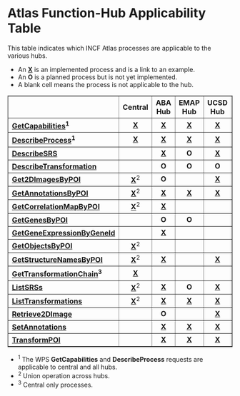 # Atlas Function-Hub Applicability Table #

This table indicates which INCF Atlas processes are applicable to the various hubs.

  * An **[X](.md)** is an implemented process and is a link to an example.
  * An **O** is a planned process but is not yet implemented.
  * A blank cell means the process is not applicable to the hub.

<table cellpadding='5' cellspacing='0' border='1'>
<blockquote><tr>
<blockquote><td></td>
<th align='center'>Central</th>
<th align='center'>ABA Hub</th>
<th align='center'>EMAP Hub</th>
<th align='center'>UCSD Hub</th>
<th align='center'>WHS Hub</th>
</blockquote></tr>
<tr>
<blockquote><th align='left'><a href='http://code.google.com/p/incf-dai/wiki/AtlasRequestInterfaceSpec#GetCapabilities'>GetCapabilities</a><sup>1</sup></th>
<td align='center'><b><a href='http://incf-dev.crbs.ucsd.edu/central/atlas?service=WPS&request=GetCapabilities'>X</a></b></td>
<td align='center'><b><a href='http://incf-dev.crbs.ucsd.edu/aba/atlas?service=WPS&request=GetCapabilities'>X</a></b></td>
<td align='center'><b><a href='http://incf-dev.crbs.ucsd.edu/emap/atlas?service=WPS&request=GetCapabilities'>X</a></b></td>
<td align='center'><b><a href='http://incf-dev.crbs.ucsd.edu/ucsd/atlas?service=WPS&request=GetCapabilities'>X</a></b></td>
<td align='center'><b><a href='http://incf-dev.crbs.ucsd.edu/whs/atlas?service=WPS&request=GetCapabilities'>X</a></b></td>
</blockquote></tr>
<tr>
<blockquote><th align='left'><a href='http://code.google.com/p/incf-dai/wiki/AtlasRequestInterfaceSpec#DescribeProcess'>DescribeProcess</a><sup>1</sup></th>
<td align='center'><b><a href='http://incf-dev.crbs.ucsd.edu/central/atlas?service=WPS&version=1.0.0&request=DescribeProcess&Identifier=ALL'>X</a></b></td>
<td align='center'><b><a href='http://incf-dev.crbs.ucsd.edu/aba/atlas?service=WPS&version=1.0.0&request=DescribeProcess&Identifier=ALL'>X</a></b></td>
<td align='center'><b><a href='http://incf-dev.crbs.ucsd.edu/emap/atlas?service=WPS&version=1.0.0&request=DescribeProcess&Identifier=ALL'>X</a></b></td>
<td align='center'><b><a href='http://incf-dev.crbs.ucsd.edu/ucsd/atlas?service=WPS&version=1.0.0&request=DescribeProcess&Identifier=ALL'>X</a></b></td>
<td align='center'><b><a href='http://incf-dev.crbs.ucsd.edu/whs/atlas?service=WPS&version=1.0.0&request=DescribeProcess&Identifier=ALL'>X</a></b></td>
</blockquote></tr>
<tr>
<blockquote><th align='left'><a href='http://code.google.com/p/incf-dai/wiki/AtlasRequestInterfaceSpec#DescribeSRS'>DescribeSRS</a></th>
<td align='center'></td>
<td align='center'><b><a href='http://incf-dev.crbs.ucsd.edu/aba/atlas?service=WPS&version=1.0.0&request=Execute&Identifier=DescribeSRS&DataInputs=srsName=Mouse_ABAreference_1.0'>X</a></b></td>
<td align='center'><b>O</b></td>
<td align='center'><b><a href='http://incf-dev.crbs.ucsd.edu/ucsd/atlas?service=WPS&version=1.0.0&request=Execute&Identifier=DescribeSRS&DataInputs=srsName=Mouse_Paxinos_1.0'>X</a></b></td>
<td align='center'><b><a href='http://incf-dev.crbs.ucsd.edu/whs/atlas?service=WPS&version=1.0.0&request=Execute&Identifier=DescribeSRS&DataInputs=srsName=Mouse_WHS_0.9'>X</a></b></td>
</blockquote></tr>
<tr>
<blockquote><th align='left'><a href='http://code.google.com/p/incf-dai/wiki/AtlasRequestInterfaceSpec#DescribeTransformation'>DescribeTransformation</a></th>
<td align='center'></td>
<td align='center'><b>O</b></td>
<td align='center'><b>O</b></td>
<td align='center'><b>O</b></td>
<td align='center'><b>O</b></td>
</blockquote></tr>
<tr>
<blockquote><th align='left'><a href='http://code.google.com/p/incf-dai/wiki/AtlasRequestInterfaceSpec#Get2DImagesByPOI'>Get2DImagesByPOI</a></th>
<td align='center'><b><a href='http://incf-dev.crbs.ucsd.edu/central/atlas?service=WPS&version=1.0.0&request=Execute&Identifier=Get2DImagesByPOI&DataInputs=srsName=Mouse_ABAvoxel_1.0;x=263;y=159;z=227;filter=maptype:sagittal;tolerance=3'>X</a></b><sup>2</sup></td>
<td align='center'><b>O</b></td>
<td align='center'></td>
<td align='center'><b><a href='http://incf-dev.crbs.ucsd.edu/ucsd/atlas?service=WPS&version=1.0.0&request=Execute&Identifier=Get2DImagesByPOI&DataInputs=srsName=Mouse_ABAvoxel_1.0;x=263;y=159;z=227;filter=maptype:sagittal;tolerance=3'>X</a></b></td>
<td align='center'></td>
</blockquote></tr>
<tr>
<blockquote><th align='left'><a href='http://code.google.com/p/incf-dai/wiki/AtlasRequestInterfaceSpec#GetAnnotationsByPOI'>GetAnnotationsByPOI</a></th>
<td align='center'><b><a href='http://incf-dev.crbs.ucsd.edu/central/atlas?service=WPS&version=1.0.0&request=Execute&Identifier=GetAnnotationsByPOI&DataInputs=srsName=Mouse_ABAreference_1.0;x=-2;y=-1;z=0;tolerance=3'>X</a></b><sup>2</sup></td>
<td align='center'><b><a href='http://incf-dev.crbs.ucsd.edu/aba/atlas?service=WPS&version=1.0.0&request=Execute&Identifier=GetAnnotationsByPOI&DataInputs=srsName=Mouse_ABAreference_1.0;x=-2;y=-1;z=0;tolerance=3'>X</a></b></td>
<td align='center'><b><a href='http://incf-dev.crbs.ucsd.edu/emap/atlas?service=WPS&version=1.0.0&request=Execute&Identifier=GetAnnotationsByPOI&DataInputs=srsName=image;x=-2;y=-1;z=0;tolerance=3;filter=filePath:http://ccdb-portal.crbs.ucsd.edu:8081/ZoomifyDataServer/data/MP_1001_rec'>X</a></b></td>
<td align='center'><b><a href='http://incf-dev.crbs.ucsd.edu/ucsd/atlas?service=WPS&version=1.0.0&request=Execute&Identifier=GetAnnotationsByPOI&DataInputs=srsName=image;x=-2;y=-1;z=0;tolerance=3;filter=filePath:http://ccdb-portal.crbs.ucsd.edu:8081/ZoomifyDataServer/data/MP_1001_rec'>X</a></b></td>
<td align='center'><b><a href='http://incf-dev.crbs.ucsd.edu/whs/atlas?service=WPS&version=1.0.0&request=Execute&Identifier=GetAnnotationsByPOI&DataInputs=srsName=image;x=-2;y=-1;z=0;tolerance=3;filter=filePath:http://ccdb-portal.crbs.ucsd.edu:8081/ZoomifyDataServer/data/MP_1001_rec'>X</a></b></td>
</blockquote></tr>
<tr>
<blockquote><th align='left'><a href='http://code.google.com/p/incf-dai/wiki/AtlasRequestInterfaceSpec#GetCorrelationMapByPOI'>GetCorrelationMapByPOI</a></th>
<td align='center'><b><a href='http://incf-dev.crbs.ucsd.edu/central/atlas?service=WPS&version=1.0.0&request=Execute&Identifier=GetCorrelationMapByPOI&DataInputs=srsName=Mouse_ABAvoxel_1.0;x=263;y=159;z=227;filter=maptype:coronal'>X</a></b><sup>2</sup></td>
<td align='center'><b><a href='http://incf-dev.crbs.ucsd.edu/aba/atlas?service=WPS&version=1.0.0&request=Execute&Identifier=GetCorrelationMapByPOI&DataInputs=srsName=Mouse_ABAvoxel_1.0;x=263;y=159;z=227;filter=maptype:coronal'>X</a></b></td>
<td align='center'></td>
<td align='center'></td>
<td align='center'></td>
</blockquote></tr>
<tr>
<blockquote><th align='left'><a href='http://code.google.com/p/incf-dai/wiki/AtlasRequestInterfaceSpec#GetGenesByPOI'>GetGenesByPOI</a></th>
<td align='center'></td>
<td align='center'><b>O</b></td>
<td align='center'><b>O</b></td>
<td align='center'></td>
<td align='center'></td>
</blockquote></tr>
<tr>
<blockquote><th align='left'><a href='http://code.google.com/p/incf-dai/wiki/AtlasRequestInterfaceSpec#GetGeneExpressionByGeneId'>GetGeneExpressionByGeneId</a></th>
<td align='center'></td>
<td align='center'><b><a href='http://incf-dev.crbs.ucsd.edu/aba/atlas?service=WPS&version=1.0.0&request=Execute&Identifier=GetGeneExpressionByGeneId&DataInputs=geneIdentifier=Coch&RawDataOutput=SparseValueVolumeXML'>X</a></b></td>
<td align='center'></td>
<td align='center'></td>
<td align='center'></td>
</blockquote></tr>
<tr>
<blockquote><th align='left'><a href='http://code.google.com/p/incf-dai/wiki/AtlasRequestInterfaceSpec#GetObjectsByPOI'>GetObjectsByPOI</a></th>
<td align='center'><b><a href='http://incf-dev.crbs.ucsd.edu/central/atlas?service=WPS&version=1.0.0&request=Execute&Identifier=GetObjectsByPOI&DataInputs=srsName=Mouse_ABAreference_1.0;x=-2;y=-1;z=0'>X</a></b><sup>2</sup></td>
<td align='center'></td>
<td align='center'></td>
<td align='center'></td>
<td align='center'></td>
</blockquote></tr>
<tr>
<blockquote><th align='left'><a href='http://code.google.com/p/incf-dai/wiki/AtlasRequestInterfaceSpec#GetStructureNamesByPOI'>GetStructureNamesByPOI</a></th>
<td align='center'><b><a href='http://incf-dev.crbs.ucsd.edu/central/atlas?service=WPS&version=1.0.0&request=Execute&Identifier=GetStructureNamesByPOI&DataInputs=srsName=Mouse_Paxinos_1.0;x=1;y=4.3;z=1.78;vocabulary=;filter=structureset:anatomic'>X</a></b><sup>2</sup></td>
<td align='center'><b><a href='http://incf-dev.crbs.ucsd.edu/aba/atlas?service=WPS&version=1.0.0&request=Execute&Identifier=GetStructureNamesByPOI&DataInputs=srsName=Mouse_ABAvoxel_1.0;x=280;y=112;z=162;vocabulary=Mouse_ABAvoxel_1.0;filter=structureset:fine'>X</a></b></td>
<td align='center'></td>
<td align='center'><b><a href='http://incf-dev.crbs.ucsd.edu/ucsd/atlas?service=WPS&version=1.0.0&request=Execute&Identifier=GetStructureNamesByPOI&DataInputs=srsName=Mouse_Paxinos_1.0;x=-4;y=-2.3;z=2;vocabulary=Mouse_Paxinos_1.0;filter=NONE'>X</a></b></td>
<td align='center'><b><a href='http://incf-dev.crbs.ucsd.edu/whs/atlas?service=WPS&version=1.0.0&request=Execute&Identifier=GetStructureNamesByPOI&DataInputs=srsName=Mouse_paxinos_1.0;x=1;y=4.3;z=1.78;vocabulary=;filter='>X</a></b></td>
</blockquote></tr>
<tr>
<blockquote><th align='left'><a href='http://code.google.com/p/incf-dai/wiki/AtlasRequestInterfaceSpec#GetTransformationChain'>GetTransformationChain</a><sup>3</sup></th>
<td align='center'><b><a href='http://incf-dev.crbs.ucsd.edu/central/atlas?service=WPS&version=1.0.0&request=Execute&Identifier=GetTransformationChain&DataInputs=inputSrsName=Mouse_ABAreference_1.0;outputSrsName=Mouse_WHS_1.0;filter=cerebellum'>X</a></b></td>
<td align='center'></td>
<td align='center'></td>
<td align='center'></td>
<td align='center'></td>
</blockquote></tr>
<tr>
<blockquote><th align='left'><a href='http://code.google.com/p/incf-dai/wiki/AtlasRequestInterfaceSpec#ListSRSs'>ListSRSs</a></th>
<td align='center'><b><a href='http://incf-dev.crbs.ucsd.edu/central/atlas?service=WPS&version=1.0.0&request=Execute&Identifier=ListSRSs'>X</a></b><sup>2</sup></td>
<td align='center'><b><a href='http://incf-dev.crbs.ucsd.edu/aba/atlas?service=WPS&version=1.0.0&request=Execute&Identifier=ListSRSs'>X</a></b></td>
<td align='center'><b>O</b></td>
<td align='center'><b><a href='http://incf-dev.crbs.ucsd.edu/ucsd/atlas?service=WPS&version=1.0.0&request=Execute&Identifier=ListSRSs'>X</a></b></td>
<td align='center'><b><a href='http://incf-dev.crbs.ucsd.edu/whs/atlas?service=WPS&version=1.0.0&request=Execute&Identifier=ListSRSs'>X</a></b></td>
</blockquote></tr>
<tr>
<blockquote><th align='left'><a href='http://code.google.com/p/incf-dai/wiki/AtlasRequestInterfaceSpec#ListTransformations'>ListTransformations</a></th>
<td align='center'><b><a href='http://incf-dev.crbs.ucsd.edu/central/atlas?service=WPS&version=1.0.0&request=Execute&Identifier=ListTransformations'>X</a></b><sup>2</sup></td>
<td align='center'><b><a href='http://incf-dev.crbs.ucsd.edu/aba/atlas?service=WPS&version=1.0.0&request=Execute&Identifier=ListTransformations'>X</a></b></td>
<td align='center'><b><a href='http://incf-dev.crbs.ucsd.edu/emap/atlas?service=WPS&version=1.0.0&request=Execute&Identifier=ListTransformations'>X</a></b></td>
<td align='center'><b><a href='http://incf-dev.crbs.ucsd.edu/ucsd/atlas?service=WPS&version=1.0.0&request=Execute&Identifier=ListTransformations'>X</a></b></td>
<td align='center'><b><a href='http://incf-dev.crbs.ucsd.edu/whs/atlas?service=WPS&version=1.0.0&request=Execute&Identifier=ListTransformations'>X</a></b></td>
</blockquote></tr>
<tr>
<blockquote><th align='left'><a href='http://code.google.com/p/incf-dai/wiki/AtlasRequestInterfaceSpec#Retrieve2DImage'>Retrieve2DImage</a></th>
<td align='center'></td>
<td align='center'><b>O</b></td>
<td align='center'></td>
<td align='center'><b><a href='http://incf-dev.crbs.ucsd.edu/ucsd/atlas?service=WPS&version=1.0.0&request=Execute&Identifier=Retrieve2DImage&DataInputs=sourceType=WMS;sourceURL=http%3A%2F%2Fimage.wholebraincatalog.org%2Fcgi-bin%2Fmapserv%3Fmap%3Dcrbsatlas%2Fmapfiles%2Fgensat_3363_modified_sm_transformed-ms.map%26LAYERS%3Dgensat_penk1_09%26FORMAT%3Dpng24%26VERSION%3D1.1.1%26REQUEST%3DGetMap;srsName=Mouse_ABAreference_1.0;xmin=-1.9298;xmax=8.73376;ymin=-9.92461;ymax=1.14128;filter=NONE'>X</a></b></td>
<td align='center'></td>
</blockquote></tr>
<tr>
<blockquote><th align='left'><a href='http://code.google.com/p/incf-dai/wiki/AtlasRequestInterfaceSpec#SetAnnotations'>SetAnnotations</a></th>
<td align='center'></td>
<td align='center'><b><a href='http://incf-dev-local.crbs.ucsd.edu/aba/atlas?service=WPS&version=1.0.0&request=Execute&Identifier=SetAnnotation&DataInputs=filePath=http://132.239.131.188/incf-common/Annotation1.xml'>X</a></b></td>
<td align='center'><b><a href='http://incf-dev-local.crbs.ucsd.edu/emap/atlas?service=WPS&version=1.0.0&request=Execute&Identifier=SetAnnotation&DataInputs=filePath=http://132.239.131.188/incf-common/Annotation1.xml'>X</a></b></td>
<td align='center'><b><a href='http://incf-dev-local.crbs.ucsd.edu/ucsd/atlas?service=WPS&version=1.0.0&request=Execute&Identifier=SetAnnotation&DataInputs=filePath=http://132.239.131.188/incf-common/Annotation1.xml'>X</a></b></td>
<td align='center'><b><a href='http://incf-dev-local.crbs.ucsd.edu/whs/atlas?service=WPS&version=1.0.0&request=Execute&Identifier=SetAnnotation&DataInputs=filePath=http://132.239.131.188/incf-common/Annotation1.xml'>X</a></b></td>
</blockquote></tr>
</blockquote><blockquote><tr>
<blockquote><th align='left'><a href='http://code.google.com/p/incf-dai/wiki/AtlasRequestInterfaceSpec#TransformPOI'>TransformPOI</a></th>
<td align='center'></td>
<td align='center'><b><a href='http://incf-dev.crbs.ucsd.edu/aba/atlas?service=WPS&version=1.0.0&request=Execute&Identifier=TransformPOI&DataInputs=transformationCode=Mouse_ABAvoxel_1.0_To_Mouse_AGEA_1.0_v1.0;x=1;y=112;z=162'>X</a></b></td>
<td align='center'><b><a href='http://incf-dev.crbs.ucsd.edu/emap/atlas?service=WPS&version=1.0.0&request=Execute&Identifier=TransformPOI&DataInputs=transformationCode=Mouse_WHS_1.0_To_Mouse_EMAP-T26_1.0_v1.0;x=12;y=-29;z=-73'>X</a></b></td>
<td align='center'><b><a href='http://incf-dev.crbs.ucsd.edu/ucsd/atlas?service=WPS&version=1.0.0&request=Execute&Identifier=TransformPOI&DataInputs=transformationCode=Mouse_Paxinos_1.0_To_Mouse_WHS_0.9_v1.0;x=1;y=4.3;z=1.78'>X</a></b></td>
<td align='center'><b><a href='http://incf-dev.crbs.ucsd.edu/whs/atlas?service=WPS&version=1.0.0&request=Execute&Identifier=TransformPOI&DataInputs=transformationCode=Mouse_WHS_1.0_To_Mouse_WHS_0.9_v1.0;x=1.5;y=1;z=0.6'>X</a></b></td>
</blockquote><blockquote></tr>
</table></blockquote></blockquote>

  * <sup>1</sup>  The WPS **GetCapabilities** and **DescribeProcess** requests are applicable to central and all hubs.
  * <sup>2</sup>  Union operation across hubs.
  * <sup>3</sup>  Central only processes.